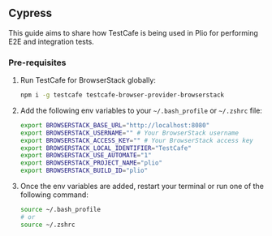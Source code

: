 ## Cypress
This guide aims to share how TestCafe is being used in Plio for performing E2E and integration tests.

### Pre-requisites
1. Run TestCafe for BrowserStack globally:
    ```sh
    npm i -g testcafe testcafe-browser-provider-browserstack
    ```

2. Add the following env variables to your `~/.bash_profile` or `~/.zshrc` file:
    ```sh
    export BROWSERSTACK_BASE_URL="http://localhost:8080"
    export BROWSERSTACK_USERNAME="" # Your BrowserStack username
    export BROWSERSTACK_ACCESS_KEY="" # Your BrowserStack access key
    export BROWSERSTACK_LOCAL_IDENTIFIER="TestCafe"
    export BROWSERSTACK_USE_AUTOMATE="1"
    export BROWSERSTACK_PROJECT_NAME="plio"
    export BROWSERSTACK_BUILD_ID="plio"
    ```

3. Once the env variables are added, restart your terminal or run one of the following command:
    ```sh
    source ~/.bash_profile
    # or
    source ~/.zshrc
    ```
